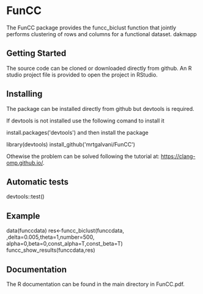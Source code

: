 # FunCC
The FunCC package provides the funcc_biclust function that jointly performs clustering of rows and columns for a functional dataset. 
dakmapp

## Getting Started

The source code can be cloned or downloaded directly from github. An R studio project file is provided to open the project in RStudio.


## Installing

The package can be installed directly from github but devtools is required.

If devtools is not installed use the following comand to install it

install.packages('devtools') 
and then install the package

library(devtools)
install_github('mrtgalvani/FunCC')

Othewise the problem can be solved following the tutorial at: https://clang-omp.github.io/.

## Automatic tests

devtools::test()
## Example
data(funccdata)
res<-funcc_biclust(funccdata, ,delta=0.005,theta=1,number=500, alpha=0,beta=0,const_alpha=T,const_beta=T)
funcc_show_results(funccdata,res)

## Documentation

The R documentation can be found in the main directory in FunCC.pdf. 
